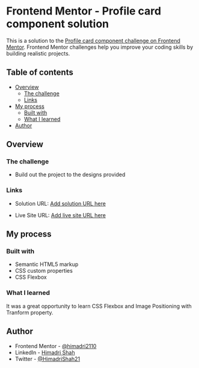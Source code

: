 # Frontend Mentor - Profile card component solution

This is a solution to the [Profile card component challenge on Frontend Mentor](https://www.frontendmentor.io/challenges/profile-card-component-cfArpWshJ). Frontend Mentor challenges help you improve your coding skills by building realistic projects. 

## Table of contents

- [Overview](#overview)
  - [The challenge](#the-challenge)
  - [Links](#links)
- [My process](#my-process)
  - [Built with](#built-with)
  - [What I learned](#what-i-learned)
- [Author](#author)

## Overview

### The challenge

- Build out the project to the designs provided

### Links

- Solution URL: [Add solution URL here](https://github.com/himadri2110/frontendmentor.io/tree/main/profile-card)

- Live Site URL: [Add live site URL here](https://himadri-profile-card.netlify.app/)

## My process

### Built with

- Semantic HTML5 markup
- CSS custom properties
- CSS Flexbox

### What I learned

It was a great opportunity to learn CSS Flexbox and Image Positioning with Tranform property.

## Author

- Frontend Mentor - [@himadri2110](https://www.frontendmentor.io/profile/himadri2110)
- LinkedIn - [Himadri Shah](https://www.linkedin.com/in/himadrishah21/)
- Twitter - [@HimadriShah21](https://twitter.com/HimadriShah21)